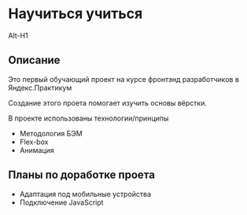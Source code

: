 # Научиться учиться
Alt-H1
## Описание
Это первый обучающий проект на курсе фронтэнд разработчиков в Яндекс.Практикум

Создание этого проета помогает изучить основы вёрстки.

В проекте использованы технологии/принципы
* Методология БЭМ
* Flex-box
* Анимация
## Планы по доработке проета
* Адаптация под мобильные устройства
* Подключение JavaScript
